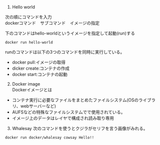 1. Hello world

  次の順にコマンドを入力  
  dockerコマンド　サブコマンド　イメージの指定

  下のコマンドはhello-worldというイメージを指定して起動(run)する
  ```
  docker run hello-world
  ```
  runのコマンドは以下の3つのコマンドを同時に実行している。
  - docker pull:イメージの取得
  - dicker create:コンテナの作成
  - docker start:コンテナの起動

2. Docker image  
Dockerイメージとは
  - コンテナ実行に必要なファイルをまとめたファイルシステム(OSのライブラリ、webサーバーなど)
  - AUFSなどの特殊なファイルシステムでで使用されている。
  - イメージ上のデータはレイヤで構成され読み取り専用

3. Whalesay
次のコマンドを使うとクジラがセリフを言う画像がみれる。
```
docker run docker/whalesay cowsay Hello!!
```

